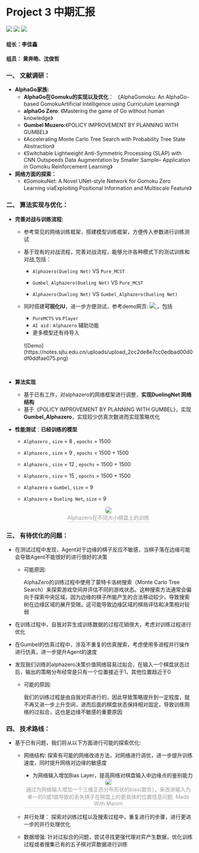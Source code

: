 # Project 3 中期汇报

<a href='https://github.com/Lijiaxin0111/AI_3603_BIGHOME'><img src='https://img.shields.io/badge/Project-Page-Green'></a> <a href='https://notes.sjtu.edu.cn/dl9X8nY6TOSIFltbUP5y2g'><img src='https://img.shields.io/badge/MidtermReport-PDF-red'></a> <a href='https://huggingface.co/spaces/Gomoku-Zero/Demo'><img src='https://img.shields.io/badge/%F0%9F%A4%97%20Hugging%20Face-Spaces-blue'> </a>

#### 组长：李佳鑫
#### 组员：  黄奔皓、沈俊哲

### 一、 **文献调研：**
  - **AlphaGo家族:**
    - **AlphaGo在Gomuku的实现以及优化**： 《AlphaGomoku: An AlphaGo-based GomokuArtificial Intelligence using Curriculum Learning》
    - **alphaGo Zero**: 《Mastering the game of Go without human knowledge》
    - **Gumbel Muzero:**《POLICY IMPROVEMENT BY PLANNING WITH GUMBEL》
    - 《Accelerating Monte Carlo Tree Search with Probability Tree State Abstraction》
    - 《Switchable Lightweight Anti-Symmetric Processing (SLAP) with CNN Outspeeds Data Augmentation  by Smaller Sample– Application in Gomoku  Reinforcement Learning》
  - **网络方面的探索：** 
    - 《GomokuNet: A Novel UNet-style Network for Gomoku Zero Learning viaExploiting Positional Information and Multiscale Feature》




### 二、 **算法实现与优化：**

  - **完善对战与训练流程:**

    - 参考常见的网络训练框架，搭建模型训练框架，方便传入参数进行训练测试

    - 基于现有的对战流程，完善对战流程，能够允许各种模式下的测试训练和对战,包括：

      - `Alphazero(Dueling Net)`  VS  `Pure_MCST`

      -  `Gumbel_Alphazero(Dueling Net)`  VS  `Pure_MCST`

      - `Alphazero(Dueling Net)`  VS `Gumbel_Alphazero(Dueling Net)` 

        

    - 同时搭建**可视化IU**，进一步方便测试，参考demo网页: <a href='https://huggingface.co/spaces/Gomoku-Zero/Demo'><img src='https://img.shields.io/badge/%F0%9F%A4%97%20Hugging%20Face-Spaces-blue'> </a>，包括
    
      - `PureMCTS` vs `Player`
      - `AI aid` : `Alphazero` 辅助功能
      - 更多模型还有待导入
       </br>
       ![Demo](https://notes.sjtu.edu.cn/uploads/upload_2cc2de8e7cc0edbad00d0df0ddfae075.png)

​      

  - **算法实现**
    - 基于已有工作，对alphazero的网络框架进行调整，**实现DuelingNet 网络结构**
    - 基于《POLICY IMPROVEMENT BY PLANNING WITH GUMBEL》，实现**Gumbel_Alphazero**，实现较少仿真次数进而实现策略优化


- **性能测试**：**已经训练的模型**
  - `Alphazero` , `size` = 8 , `epochs` = 1500
  - `Alphazero` , `size` = 9 , `epochs` = 1500 + 1500
  - `Alphazero` , `size` = 12 , `epochs` = 1500 + 1500
  - `Alphazero` , `size` = 15 , `epochs` = 1500 + 1500
  - `Alphazero` + `Gumbel`, `size` = 9
  - `Alphazero` + `Dueling Net`, `size` = 9

    <center>
    <img style="border-radius: 0.3125em;
    box-shadow: 0 2px 4px 0 rgba(34,36,38,.12),0 2px 10px 0 rgba(34,36,38,.08);" 
    src="https://notes.sjtu.edu.cn/uploads/upload_1dce2030f06e02fc4b4850578edca711.png">
    <br>
    <div style="color:orange; border-bottom: 1px solid #d9d9d9;
    display: inline-block;
    color: #999;
    padding: 2px;">Alphazero在不同大小棋盘上的训练</div>
  </center>



### 三、 有待优化的问题：

- 在测试过程中发现，Agent对于边缘的棋子反应不敏感，当棋子落在边缘可能会导致Agent不能很好的进行很好的决策
    - 可能原因:
    
      AlphaZero的训练过程中使用了蒙特卡洛树搜索（Monte Carlo Tree Search）来探索游戏空间并评估不同的游戏状态。这种搜索方法通常会偏向于探索中央区域，因为边缘的棋子所能产生的合法移动较少，导致搜索树在边缘区域的展开受限。这可能导致边缘区域的棋局评估和决策相对较弱


- 在训练过程中，自我对弈生成训练数据的过程花销很大，考虑对训练过程进行优化
- 在Gumbel的仿真过程中，涉及不重复的仿真搜索，考虑使用多进程并行操作进行仿真，进一步提升Agent的速度

- 发现我们训练的alphazero决策价值网络容易过拟合，在输入一个棋盘状态过后，输出的策略分布经常是只有一个位置接近于1，其他位置趋近于0

    - 可能的原因:

         我们的训练过程是由自我对弈进行的，因此导致策略提升到一定程度，就不再又进一步上升空间，进而后面的棋盘状态保持相对固定，导致训练网络的过拟合，这也是边缘不敏感的重要原因
    


### 四、 技术路线：



- 基于已有问题，我们将从以下方面进行可能的探索优化:

    - 网络结构: 探索有可能的网络改进方法，对网络进行调优，进一步提升训练速度，同时提升网络对边缘的敏感度
        - 为网络输入增加Bias Layer，提高网络对棋盘输入中边缘点的鉴别能力
        <center>
        <img style="border-radius: 0.3125em;
        box-shadow: 0 2px 4px 0 rgba(34,36,38,.12),0 2px 10px 0 rgba(34,36,38,.08);" 
        src="https://notes.sjtu.edu.cn/uploads/upload_49ce7f5f30224bdd0caec679af535c55.gif">
        <br>
        <div style="color:orange; border-bottom: 1px solid #d9d9d9;
        display: inline-block;
        color: #999;
        padding: 2px;">通过为网络输入增加一个三维正态分布形状的bias(取负），来改进输入为单一的0或1值导致的丢失棋子在棋盘上的更具体的位置信息问题. Made With Manim</div>
            </center>
    
    - 
       并行处理： 探索对训练过程以及搜索过程中，重复进行的步骤，进行更进一步的并行处理优化
    
    
    - 数据增强: 针对过拟合的问题，尝试寻找更强代理对弈产生数据，优化训练过程或者搜集已有的五子棋对弈数据进行训练
